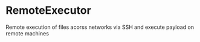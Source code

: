 # RemoteExecutor
Remote execution of files acorss networks via SSH and execute payload on remote machines
